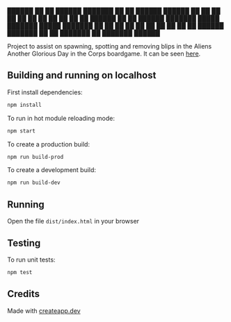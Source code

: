 ██████  ██      ██ ██████  ███████       ██   ██ ██████   ██████
██   ██ ██      ██ ██   ██ ██            ██   ██      ██ ██
██████  ██      ██ ██████  ███████ █████ ███████  █████  ███████
██   ██ ██      ██ ██           ██            ██ ██      ██    ██
██████  ███████ ██ ██      ███████            ██ ███████  ██████


Project to assist on spawning, spotting and removing blips in the
Aliens Another Glorious Day in the Corps boardgame.
It can be seen [here](https://blips.vascorebolo.com/).

## Building and running on localhost

First install dependencies:

```sh
npm install
```

To run in hot module reloading mode:

```sh
npm start
```

To create a production build:

```sh
npm run build-prod
```

To create a development build:

```sh
npm run build-dev
```

## Running

Open the file `dist/index.html` in your browser

## Testing

To run unit tests:

```sh
npm test
```

## Credits

Made with [createapp.dev](https://createapp.dev/)
